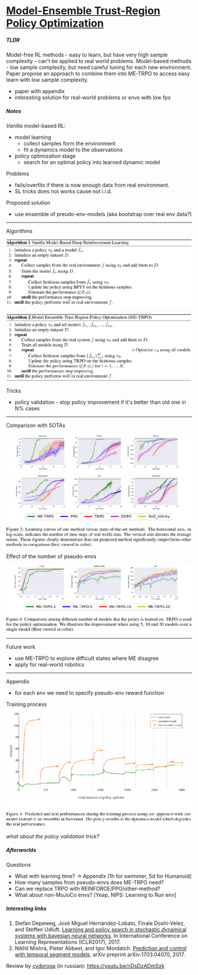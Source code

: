 # [Model-Ensemble Trust-Region Policy Optimization](https://arxiv.org/abs/1802.10592)

##### TLDR

Model-free RL methods - easy to learn, but have very high sample complexity - can't be applied to real world problems. Model-based methods - low sample complexity, but need careful tuning for each new environment. Paper propose an approach to combine them into ME-TRPO to access easy learn with low sample complexity.

- paper with appendix
- interesting solution for real-world problems or envs with low fps

##### Notes

*Vanilla* model-based RL:

- model learning
  - collect samples form the environment
  - fit a dynamics model to the observations
- policy optimization stage
  - search for an optimal policy into learned dynamic model

Problems

- fails/overfits if there is now enough data from real environment.
- SL tricks does not works cause not i.i.d.

Proposed solution

- use ensemble of preudo-env-models (aka bootstrap over real env data?)

---

Algorithms

![alt text](./1802_me_trpo/a1.png)

![alt text](./1802_me_trpo/a2.png)

Tricks

- policy validation - stop policy improvement if it's better than old one in N% cases

---

Comparison with SOTAs

![alt text](./1802_me_trpo/f2.png)

Effect of the number of pseudo-envs

![alt text](./1802_me_trpo/f4.png)

---

Future work

- use ME-TRPO to explore difficult states where ME disagree
- apply for real-world robotics

---

Appendix

- for each env we need to specify pseudo-env reward function

Training process

![alt text](./1802_me_trpo/f5.png)

*what about the policy validation trick?*

##### Afterworlds

Questions

- What with learning time? -> Appendix (1h for swimmer, 5d for Humanoid)
- How many samples from pseudo-envs does ME-TRPO need?
- Can we replace TRPO with REINFORCE/PPO/other-method?
- What about non-MuJoCo envs? [Yeap, NIPS: Learning to Run env]

##### Interesting links

1. Stefan Depeweg, José Miguel Hernández-Lobato, Finale Doshi-Velez, and Steffen Udluft. [Learning and policy search in stochastic dynamical systems with bayesian neural networks](https://arxiv.org/abs/1605.07127). In International Conference on Learning Representations (ICLR2017), 2017.
2. Nikhil Mishra, Pieter Abbeel, and Igor Mordatch. [Prediction and control with temporal segment models](https://arxiv.org/abs/1703.04070). arXiv preprint arXiv:1703.04070, 2017.



Review by [cydoroga](tpg.cydoroga@gmail.com) (in russian): https://youtu.be/nDsDzADmSzk